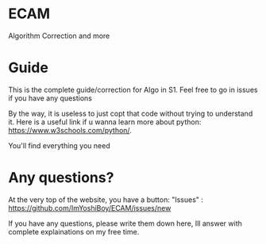 # ECAM
 Algorithm Correction and more 

# Guide
This is the complete guide/correction for Algo in S1.
Feel free to go in issues if you have any questions

By the way, it is useless to just copt that code without trying to understand it.
Here is a useful link if u wanna learn more about python:
https://www.w3schools.com/python/. 


You'll find everything you need

# Any questions?
At the very top of the website, you have a button: "Issues" : https://github.com/ImYoshiBoy/ECAM/issues/new

If you have any questions, please write them down here, Ill answer with complete explainations on my free time.
